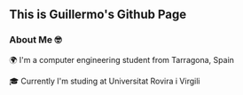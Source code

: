 ## This is Guillermo's Github Page 

### About Me 🤓
🌍 I'm a computer engineering student from Tarragona, Spain

🎓 Currently I'm studing at Universitat Rovira i Virgili

<!--
**GuillermoX/GuillermoX** is a ✨ _special_ ✨ repository because its `README.md` (this file) appears on your GitHub profile.

Here are some ideas to get you started:

- 🔭 I’m currently working on ...
- 🌱 I’m currently learning ...
- 👯 I’m looking to collaborate on ...
- 🤔 I’m looking for help with ...
- 💬 Ask me about ...
- 📫 How to reach me: ...
- 😄 Pronouns: ...
- ⚡ Fun fact: ...
-->
